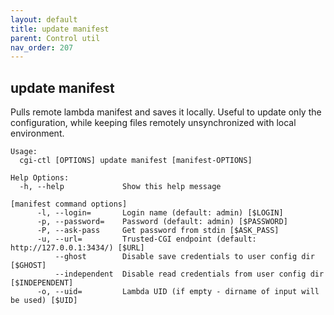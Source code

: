 ```yaml
---
layout: default
title: update manifest
parent: Control util
nav_order: 207
---
```


## update manifest

Pulls remote lambda manifest and saves it locally. Useful to update only the configuration, while
keeping files remotely unsynchronized with local environment.

```
Usage:
  cgi-ctl [OPTIONS] update manifest [manifest-OPTIONS]

Help Options:
  -h, --help             Show this help message

[manifest command options]
      -l, --login=       Login name (default: admin) [$LOGIN]
      -p, --password=    Password (default: admin) [$PASSWORD]
      -P, --ask-pass     Get password from stdin [$ASK_PASS]
      -u, --url=         Trusted-CGI endpoint (default: http://127.0.0.1:3434/) [$URL]
          --ghost        Disable save credentials to user config dir [$GHOST]
          --independent  Disable read credentials from user config dir [$INDEPENDENT]
      -o, --uid=         Lambda UID (if empty - dirname of input will be used) [$UID]
```
